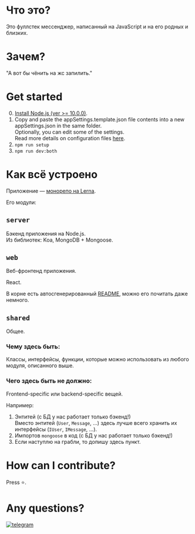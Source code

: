 # Что это?

Это фуллстек мессенджер, написанный на JavaScript и на его родных и близких.

# Зачем?

"А вот бы чёнить на жс запилить."

# Get started

0. [Install Node.js (ver >= 10.0.0)](https://nodejs.org/).
1. Copy and paste the appSettings.template.json file contents into a new appSettings.json in the same folder.\
    Optionally, you can edit some of the settings.\
    Read more details on configuration files [here](docs/configuration-files.md).
2. `npm run setup`
3. `npm run dev:both`

# Как всё устроено

Приложение — [монорепо на Lerna](https://lerna.js.org/).

Его модули:

## `server`

Бэкенд приложения на Node.js.\
Из библиотек: Koa, MongoDB + Mongoose.

## `web`

Веб-фронтенд приложения.

React.

В корне есть автосгенерированный [README](packages/web/README.md), можно его почитать даже немного.

## `shared`

Общее.

### Чему здесь быть:

Классы, интерфейсы, функции, которые можно использовать из любого модуля, описанного выше.

### Чего здесь быть не должно:
Frontend-specific или backend-specific вещей.

Например:
1. Энтитей (с БД у нас работает только бэкенд!)\
    Вместо энтитей (`User`, `Message`, ...) здесь лучше всего хранить их интерфейсы (`IUser`, `IMessage`, ...).
2. Импортов `mongoose` в код (с БД у нас работает только бэкенд!)
3. Если наступлю на грабли, то допишу здесь пункт.


# How can I contribute?

Press ⭐.

# Any questions?

[![telegram](https://img.shields.io/badge/chat-on%20Telegram-%230088cc)](https://t.me/sheefoo25)
